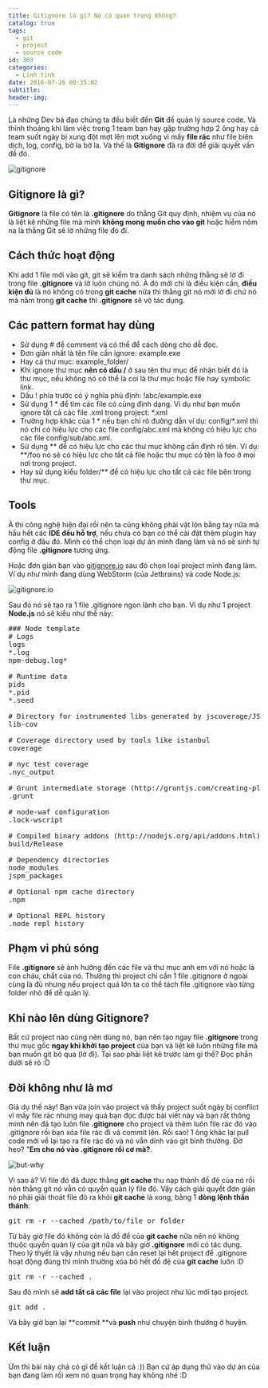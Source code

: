 ```yaml
---
title: Gitignore là gì? Nó có quan trọng không?
catalog: true
tags:
  - git
  - project
  - source code
id: 303
categories:
  - Linh tinh
date: 2016-07-26 00:35:02
subtitle:
header-img:
---
```


Là những Dev bá đạo chúng ta đều biết đến **Git** để quản lý source code. Và thỉnh thoảng khi làm việc trong 1 team bạn hay gặp trường hợp 2 ông hay cả team suốt ngày bị xung đột mợt lên mợt xuống vì mấy **file rác** như file biên dịch, log, config, bờ la bờ la. Và thế là **Gitignore** đã ra đời để giải quyết vấn đề đó.

![gitignore](http://blogk.xyz/wp-content/uploads/2016/07/gitignore.jpg)

<!--more-->

## Gitignore là gì?

**Gitignore** là file có tên là **.gitignore** do thằng Git quy định, nhiệm vụ của nó là liệt kê những file mà mình **không mong muốn cho vào git** hoặc hiểm nôm na là thằng Git sẽ lờ những file đó đi.

## Cách thức hoạt động

Khi add 1 file mới vào git, git sẽ kiểm tra danh sách những thằng sẽ lờ đi trong file **.gitignore** và lờ luôn chúng nó. À đó mới chỉ là điều kiện cần, **điều kiện đủ** là nó không có trong **git cache** nữa thì thằng git nó mới lờ đi chứ nó mà nằm trong **git cache** thì **.gitignore** sẽ vô tác dụng.

## Các pattern format hay dùng

*   Sử dụng # để comment và có thể để cách dòng cho dễ đọc.
*   Đơn giản nhất là tên file cần ignore: example.exe
*   Hay cả thư mục: example_folder/
*   Khi ignore thư mục **nên có dấu /** ở sau tên thư mục để nhận biết đó là thư mục, nếu không nó có thể là coi là thư mục hoặc file hay symbolic link.
*   Dấu ! phía trước có ý nghĩa phủ định: !abc/example.exe
*   Sử dụng 1 * để tìm các file có cùng định dạng. Ví dụ như bạn muốn ignore tất cả các file .xml trong project: *.xml
*   Trường hợp khác của 1 * nếu bạn chỉ rõ đường dẫn ví dụ: config/*.xml thì nó chỉ có hiệu lực cho các file config/abc.xml mà không có hiệu lực cho các file config/sub/abc.xml.
*   Sử dụng ** để có hiệu lực cho các thư mục không cần định rõ tên. Ví dụ: **/foo nó sẽ có hiệu lực cho tất cả file hoặc thư mục có tên là foo ở mọi nơi trong project.
*   Hay sử dụng kiểu folder/** để có hiệu lực cho tất cả các file bên trong thư mục.

## Tools

À thì công nghệ hiện đại rồi nên ta cũng không phải vật lộn bằng tay nữa mà hầu hết các **IDE đều hỗ trợ**, nếu chưa có bạn có thể cài đặt thêm plugin hay config ở đâu đó. Mình có thể chọn loại dự án mình đang làm và nó sẽ sinh tự động file **.gitignore** tương ứng.

Hoặc đơn giản bạn vào [gitignore.io](https://www.gitignore.io/) sau đó chọn loại project mình đang làm. Ví dụ như mình đang dùng WebStorm (của Jetbrains) và code Node.js:

![gitignore.io](http://blogk.xyz/wp-content/uploads/2016/07/gitignore.io_.png)

Sau đó nó sẽ tạo ra 1 file .gitignore ngon lành cho bạn. Ví dụ như 1 project **Node.js** nó sẽ kiểu như thế này:

<pre>
### Node template
# Logs
logs
*.log
npm-debug.log*

# Runtime data
pids
*.pid
*.seed

# Directory for instrumented libs generated by jscoverage/JSCover
lib-cov

# Coverage directory used by tools like istanbul
coverage

# nyc test coverage
.nyc_output

# Grunt intermediate storage (http://gruntjs.com/creating-plugins#storing-task-files)
.grunt

# node-waf configuration
.lock-wscript

# Compiled binary addons (http://nodejs.org/api/addons.html)
build/Release

# Dependency directories
node_modules
jspm_packages

# Optional npm cache directory
.npm

# Optional REPL history
.node_repl_history
</pre>

## Phạm vi phủ sóng

File **.gitignore** sẽ ảnh hưởng đến các file và thư mục anh em với nó hoặc là con cháu, chắt của nó. Thường thì project chỉ cần 1 file .gitignore ở ngoài cùng là đủ nhưng nếu project quá lớn ta có thể tách file .gitignore vào từng folder nhỏ để dễ quản lý.

## Khi nào lên dùng Gitignore?

Bất cứ project nào cũng nên dùng nó, bạn nên tạo ngay file **.gitignore** trong thư mục gốc **ngay khi khởi tạo project** của bạn và liệt kê luôn những file mà bạn muốn git bỏ qua (lờ đi). Tại sao phải liệt kê trước làm gì thế? Đọc phần dưới sẽ rõ :D

## Đời không như là mơ

Giả dụ thế này! Bạn vừa join vào project và thấy project suốt ngày bị conflict vì mấy file rác nhưng may quá bạn đọc được bài viết này và bạn rất thông minh nên đã tạo luôn file **.gitignore** cho project và thêm luôn file rác đó vào .gitignore rồi bạn xóa file rác đi và commit lên. Rồi sao! 1 ông khác lại pull code mới về lại tạo ra file rác đó và nó vẫn dính vào git bình thường. Đờ heo? "**Em cho nó vào .gitignore rồi cơ mà?**.

![but-why](http://blogk.xyz/wp-content/uploads/2016/07/but-why.jpg)

Vì sao à? Vì file đó đã được thằng **git cache** thu nạp thành đồ đệ của nó rồi nên thằng git nó vẫn có quyền quản lý file đó. Vậy cách giải quyết đơn giản nó phải giải thoát file đó ra khỏi **git cache** là xong, bằng 1 **dòng lệnh thần thánh**:

<pre>
git rm -r --cached /path/to/file_or_folder
</pre>

Từ bây giờ file đó không còn là đồ đề của **git cache** nữa nên nó không thuộc quyền quản lý của git nữa và bây giờ **.gitignore** mới có tác dụng. Theo lý thyết là vậy nhưng nếu bạn cần reset lại hết project để .gitignore hoạt động đúng thì mình thường xóa bỏ hết đồ đệ của **git cache** luôn :D

<pre>
git rm -r --cached .
</pre>

Sau đó mình sẽ **add tất cả các file** lại vào project như lúc mới tạo project.

<pre>
git add .
</pre>

Và bây giờ bạn lại **commit **và **push** như chuyện bình thường ở huyện.

## Kết luận

Ừm thì bài này chả có gì để kết luận cả :)) Bạn cứ áp dụng thử vào dự án của bạn đang làm rồi xem nó quan trọng hay không nhé :D